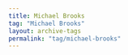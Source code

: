 ```yaml
---
title: Michael Brooks
tag: "Michael Brooks"
layout: archive-tags
permalink: "tag/michael-brooks"
---
```

